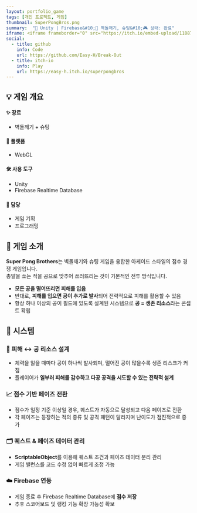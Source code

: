 ```yaml
---
layout: portfolio_game
tags: [개인 프로젝트, 게임]
thumbnail: SuperPongBros.png
summary:  "🔧 Unity | Firebase&#10;🌟 벽돌깨기, 슈팅&#10;🎮 상태: 완료"
iframe: <iframe frameborder="0" src="https://itch.io/embed-upload/11887825?color=333333" allow="autoplay; fullscreen" width="220" height="500"><a href="https://easy-h.itch.io/superpongbros">Play Super Pong Bros on itch.io</a></iframe>
social:
  - title: github
    info: Code
    url: https://github.com/Easy-H/Break-Out
  - title: itch-io
    info: Play
    url: https://easy-h.itch.io/superpongbros
---
```

<!-- card: 개요 -->

## 💡 게임 개요

#### ✨ 장르
- 벽돌깨기 + 슈팅

#### 📱 플랫폼
- WebGL

#### 🛠 사용 도구
- Unity
- Firebase Realtime Database

#### 👤 담당
- 게임 기획
- 프로그래밍

<!-- card: 개요 -->
## 📖 게임 소개
**Super Pong Brothers**는 벽돌깨기와 슈팅 게임을 융합한 아케이드 스타일의 점수 경쟁 게임입니다.  
총알을 쏘는 적을 공으로 맞추어 쓰러뜨리는 것이 기본적인 전투 방식입니다.

- **모든 공을 떨어뜨리면 피해를 입음**  
- 반대로, **피해를 입으면 공이 추가로 발사**되어 전략적으로 피해를 활용할 수 있음  
- 항상 하나 이상의 공이 필드에 있도록 설계된 시스템으로 **공 = 생존 리소스**라는 콘셉트 확립

<!-- card: 시스템 -->
## 🧩 시스템
### 🎯 피해 ↔ 공 리소스 설계

- 체력을 잃을 때마다 공이 하나씩 발사되며, 떨어진 공이 많을수록 생존 리스크가 커짐
- 플레이어가 **일부러 피해를 감수하고 다공 공격을 시도할 수 있는 전략적 설계**

### 📈 점수 기반 페이즈 전환

- 점수가 일정 기준 이상일 경우, 퀘스트가 자동으로 달성되고 다음 페이즈로 전환
- 각 페이즈는 등장하는 적의 종류 및 공격 패턴이 달라지며 난이도가 점진적으로 증가

<!-- card: 시스템 -->

### 🗂 퀘스트 & 페이즈 데이터 관리

- **ScriptableObject**를 이용해 퀘스트 조건과 페이즈 데이터 분리 관리
- 게임 밸런스를 코드 수정 없이 빠르게 조정 가능

### ☁️ Firebase 연동

- 게임 종료 후 Firebase Realtime Database에 **점수 저장**
- 추후 스코어보드 및 랭킹 기능 확장 가능성 확보